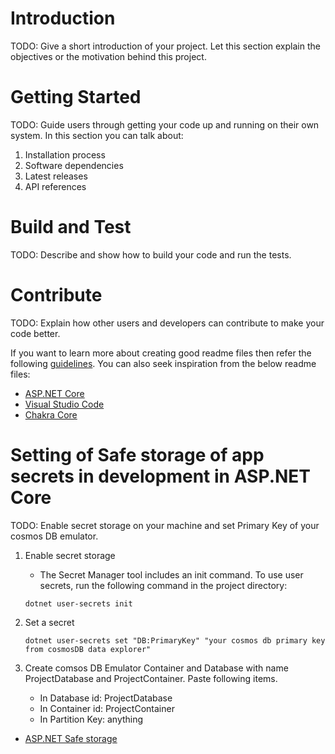 # Introduction

TODO: Give a short introduction of your project. Let this section explain the objectives or the motivation behind this project.

# Getting Started

TODO: Guide users through getting your code up and running on their own system. In this section you can talk about:

1. Installation process
2. Software dependencies
3. Latest releases
4. API references

# Build and Test

TODO: Describe and show how to build your code and run the tests.

# Contribute

TODO: Explain how other users and developers can contribute to make your code better.

If you want to learn more about creating good readme files then refer the following [guidelines](https://docs.microsoft.com/en-us/azure/devops/repos/git/create-a-readme?view=azure-devops). You can also seek inspiration from the below readme files:

- [ASP.NET Core](https://github.com/aspnet/Home)
- [Visual Studio Code](https://github.com/Microsoft/vscode)
- [Chakra Core](https://github.com/Microsoft/ChakraCore)

# Setting of Safe storage of app secrets in development in ASP.NET Core

TODO: Enable secret storage on your machine and set Primary Key of your cosmos DB emulator.

1. Enable secret storage

   - The Secret Manager tool includes an init command. To use user secrets, run the following command in the project directory:

   ```
   dotnet user-secrets init
   ```

2. Set a secret

   ```
   dotnet user-secrets set "DB:PrimaryKey" "your cosmos db primary key from cosmosDB data explorer"
   ```

3. Create comsos DB Emulator Container and Database with name ProjectDatabase and ProjectContainer. Paste following items.
   - In Database id: ProjectDatabase
   - In Container id: ProjectContainer
   - In Partition Key: anything

- [ASP.NET Safe storage](https://learn.microsoft.com/en-us/aspnet/core/security/app-secrets?view=aspnetcore-7.0&tabs=windows)
